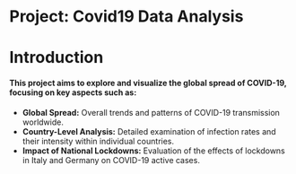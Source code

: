 # Project: Covid19 Data Analysis
# Introduction

#### This project aims to explore and visualize the global spread of COVID-19, focusing on key aspects such as:
- **Global Spread:** Overall trends and patterns of COVID-19 transmission worldwide.
- **Country-Level Analysis:** Detailed examination of infection rates and their intensity within individual countries.
- **Impact of National Lockdowns:** Evaluation of the effects of lockdowns in Italy and Germany on COVID-19 active cases.
